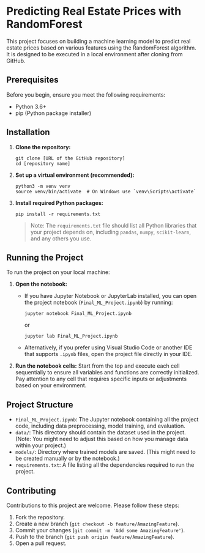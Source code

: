 # Predicting Real Estate Prices with RandomForest

This project focuses on building a machine learning model to predict real estate prices based on various features using the RandomForest algorithm. It is designed to be executed in a local environment after cloning from GitHub.

## Prerequisites

Before you begin, ensure you meet the following requirements:
- Python 3.6+
- pip (Python package installer)

## Installation

1. **Clone the repository:**
   ```
   git clone [URL of the GitHub repository]
   cd [repository name]
   ```

2. **Set up a virtual environment (recommended):**
   ```
   python3 -m venv venv
   source venv/bin/activate  # On Windows use `venv\Scripts\activate`
   ```

3. **Install required Python packages:**
   ```
   pip install -r requirements.txt
   ```

   > Note: The `requirements.txt` file should list all Python libraries that your project depends on, including `pandas`, `numpy`, `scikit-learn`, and any others you use.

## Running the Project

To run the project on your local machine:

1. **Open the notebook:**
   - If you have Jupyter Notebook or JupyterLab installed, you can open the project notebook (`Final_ML_Project.ipynb`) by running:
     ```
     jupyter notebook Final_ML_Project.ipynb
     ```
     or
     ```
     jupyter lab Final_ML_Project.ipynb
     ```

   - Alternatively, if you prefer using Visual Studio Code or another IDE that supports `.ipynb` files, open the project file directly in your IDE.

2. **Run the notebook cells:** Start from the top and execute each cell sequentially to ensure all variables and functions are correctly initialized. Pay attention to any cell that requires specific inputs or adjustments based on your environment.

## Project Structure

- `Final_ML_Project.ipynb`: The Jupyter notebook containing all the project code, including data preprocessing, model training, and evaluation.
- `data/`: This directory should contain the dataset used in the project. (Note: You might need to adjust this based on how you manage data within your project.)
- `models/`: Directory where trained models are saved. (This might need to be created manually or by the notebook.)
- `requirements.txt`: A file listing all the dependencies required to run the project.

## Contributing

Contributions to this project are welcome. Please follow these steps:
1. Fork the repository.
2. Create a new branch (`git checkout -b feature/AmazingFeature`).
3. Commit your changes (`git commit -m 'Add some AmazingFeature'`).
4. Push to the branch (`git push origin feature/AmazingFeature`).
5. Open a pull request.
